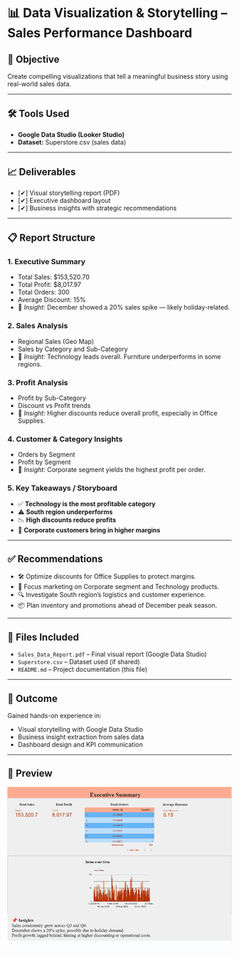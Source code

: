 # 📊 Data Visualization & Storytelling – Sales Performance Dashboard

## 🎯 Objective
Create compelling visualizations that tell a meaningful business story using real-world sales data.

---

## 🛠 Tools Used
- **Google Data Studio (Looker Studio)**
- **Dataset:** Superstore.csv (sales data)

---

## 📈 Deliverables
- [✔] Visual storytelling report (PDF)
- [✔] Executive dashboard layout
- [✔] Business insights with strategic recommendations

---

## 📋 Report Structure

### 1. Executive Summary
- Total Sales: $153,520.70
- Total Profit: $8,017.97
- Total Orders: 300
- Average Discount: 15%
- 📌 *Insight:* December showed a 20% sales spike — likely holiday-related.

### 2. Sales Analysis
- Regional Sales (Geo Map)
- Sales by Category and Sub-Category
- 📌 *Insight:* Technology leads overall. Furniture underperforms in some regions.

### 3. Profit Analysis
- Profit by Sub-Category
- Discount vs Profit trends
- 📌 *Insight:* Higher discounts reduce overall profit, especially in Office Supplies.

### 4. Customer & Category Insights
- Orders by Segment
- Profit by Segment
- 📌 *Insight:* Corporate segment yields the highest profit per order.

### 5. Key Takeaways / Storyboard
- ✅ **Technology is the most profitable category**
- ⚠️ **South region underperforms**
- 📉 **High discounts reduce profits**
- 🎯 **Corporate customers bring in higher margins**

---

## ✅ Recommendations
- 🛠 Optimize discounts for Office Supplies to protect margins.
- 🎯 Focus marketing on Corporate segment and Technology products.
- 🔍 Investigate South region’s logistics and customer experience.
- 📦 Plan inventory and promotions ahead of December peak season.

---

## 📎 Files Included
- `Sales_Data_Report.pdf` – Final visual report (Google Data Studio)
- `Superstore.csv` – Dataset used (if shared)
- `README.md` – Project documentation (this file)

---

## 🙌 Outcome
Gained hands-on experience in:
- Visual storytelling with Google Data Studio
- Business insight extraction from sales data
- Dashboard design and KPI communication

---

## 📌 Preview
![Dashboard Preview](./Sales_Data_Report.gif)

